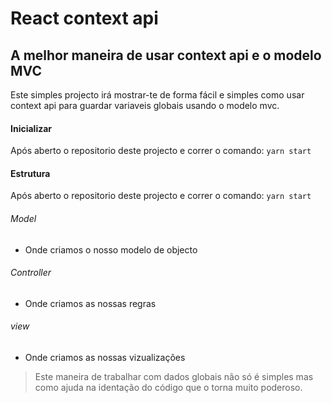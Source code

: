 # React context api
## A melhor maneira de usar context api e o modelo MVC

Este simples projecto irá mostrar-te de forma fácil e simples como usar context api para guardar variaveis globais usando o modelo mvc.

#### Inicializar
Após aberto o repositorio deste projecto e correr o comando: `yarn start`

#### Estrutura
Após aberto o repositorio deste projecto e correr o comando: `yarn start`


###### Model
- Onde criamos o nosso modelo de objecto

###### Controller
- Onde criamos as nossas regras
###### view
- Onde criamos as nossas vizualizações

> Este maneira de trabalhar com dados globais não só é simples mas como
>ajuda na identação do código que o torna muito poderoso.